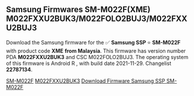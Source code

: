 <h2>Samsung Firmwares SM-M022F(XME) M022FXXU2BUK3/M022FOLO2BUJ3/M022FXXU2BUJ3</h2>
Download the Samsung firmware for the ✅ <strong>Samsung SSP </strong> ⭐ <strong>SM-M022F</strong> with product code <strong>XME</strong> <strong> from Malaysia</strong>. This firmware has version number PDA <strong>M022FXXU2BUK3</strong> and CSC M022FOLO2BUJ3. The operating system of this firmware is Android R , with build date 2021-11-29. Changelist <strong>22787134</strong>.


[SM-M022F](https://samfirm.shop/samsung/model/SM-M022F)
[M022FXXU2BUK3](https://samfirm.shop/samsung/pda/M022FXXU2BUK3)
[Download Firmware Samsung SSP SM-M022F](https://samfirm.shop/samsung/firmware/478348)
